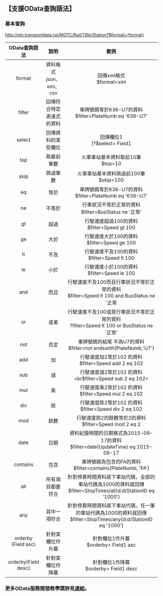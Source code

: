 ## 【支援OData查詢語法】



###  基本查詢 

   http://ptx.transportdata.tw/MOTC/Rail/TRA/Station?$format={format}




| OData查詢語法 |  說明  | 範例  |
| :--: | :--------: | :--------: |
| format | 資料格式json、xml、csv | 回傳xml格式<br>$format=xml</br> |
| filter | 回傳符合特定表達式的資料 | 車牌號碼等於636-U7的資料<br>$filter=PlateNumb eq '636-U7'</br> |
| select | 回傳資料的某些欄位 | 回傳欄位1<br>}?$select= Field1</br >|
| top | 取最前筆數 | 火車車站基本資料取前10筆 <br>$top=10</br> |
| skip | 跳過筆數 | 火車車站基本資料跳過前100筆 <br>$skip=100</br> |
| eq | 等於 | 車牌號碼等於636-U7的資料<br>$filter=PlateNumb eq '636-U7'</br> |
| ne | 不等於| 行車狀況不等於正常的資料<br>$filter=BusStatus ne '正常'</br> |
| gt | 超過| 行駛速度超過100的資料<br>$filter=Speed gt 100</br> |
| ge | 大於 | 行駛速度大於100的資料<br>$filter=Speed ge 100</br> |
| lt | 不及 | 行駛速度不及100的資料<br>$filter=Speed lt 100</br> |
| le | 小於 | 行駛速度小於100的資料<br>$filter=Speed le 100</br> |
| and | 而且 | 行駛速度不及100而且行車狀況不等於正常的資料<br>$filter=Speed lt 100 and BusStatus ne '正常</br> |
| or | 或者 | 行駛速度不及100或是行車狀況不等於正常的資料<br>?filter=Speed lt 100 or BusStatus ne '正常'</br> |
| not | 否定 | 車牌號碼的結尾 不為U7的資料<br>$filter=not endswith(PlateNumb,'U7')</br> |
| add | 加 | 行駛速度加2等於102 的資料<br>$filter=Speed add 2 eq 102</br> |
| sub | 減 | 行駛速度減2等於102 的資料<br$filter=Speed sub 2 eq 102></br> |
| mul | 乘 | 行駛速度乘2等於102 的資料<br>$filter=Speed mul 2 eq 102</br> |
| div | 除 | 行駛速度除2等於102 的資料<br>$filter=Speed div 2 eq 102</br> |
| mod | 餘數 | 行駛速度除2的餘數等於2的資料<br>$filter=Speed mod 2 eq 2</br> |
| date | 日期 | 資料紀錄時間的日期格式為2015-09-17的資料<br>$filter=date(UpdateTime) eq  2015-09-17</br>  |
| contains | 包含 | 車牌號碼為包含的FA的資料<br>$filter=contains(PlateNumb, 'FA')</br> |
| all | 所有項目都要符合|針對停靠時間資料底下車站代碼，全部的車站代碼為1000的資料就回傳 <br> $filter=StopTimes/all(d:d/StationID eq '1000')</br> |
| any | 其中一項符合 | 針對停靠時間資料底下車站代碼，任一筆的車站代碼為1000的資料就回傳 <br>$filter=StopTimes/any(d:d/StationID eq  '1000')</br> |
| orderby {Field asc} | 針對某欄位作升冪 | 針對欄位1作升冪<br>$orderby= Field1 asc</br> |
| orderby{Field desc} | 針對某欄位作降冪 | 針對欄位1作降冪<br>$orderby= Field1 desc</br>|






###  更多OData服務開發教學請詳見[連結](http://ptx.transportdata.tw/ptx/Download/公共運輸整合資訊平台資料服務開發實作.pdf)。
